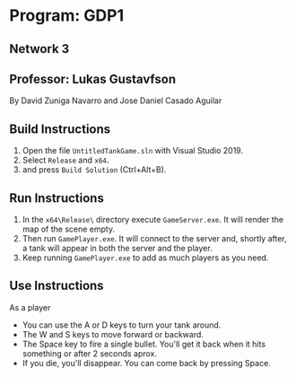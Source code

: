 # Program: GDP1

## Network 3

## Professor: Lukas Gustavfson

By David Zuniga Navarro and Jose Daniel Casado Aguilar

## Build Instructions

1. Open the file `UntitledTankGame.sln` with Visual Studio 2019.
2. Select `Release` and `x64`.
3. and press `Build Solution` (Ctrl+Alt+B).

## Run Instructions

1. In the `x64\Release\` directory execute `GameServer.exe`. It will render the map of the scene empty.
2. Then run `GamePlayer.exe`. It will connect to the server and, shortly after, a tank will appear in both the server and the player.
3. Keep running `GamePlayer.exe` to add as much players as you need.

## Use Instructions

As a player
- You can use the A or D keys to turn your tank around.
- The W and S keys to move forward or backward.
- The Space key to fire a single bullet. You'll get it back when it hits something or after 2 seconds aprox.
- If you die, you'll disappear. You can come back by pressing Space.